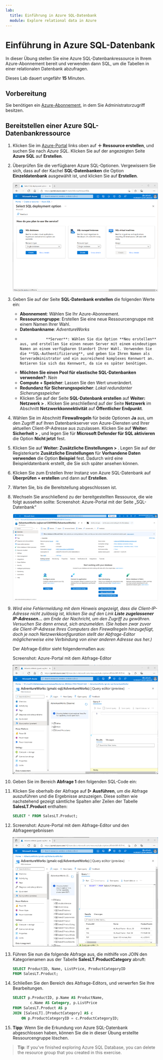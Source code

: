 ```yaml
---
lab:
  title: Einführung in Azure SQL-Datenbank
  module: Explore relational data in Azure
---
```


# <a name="explore-azure-sql-database"></a>Einführung in Azure SQL-Datenbank

In dieser Übung stellen Sie eine Azure SQL-Datenbankressource in Ihrem Azure-Abonnement bereit und verwenden dann SQL, um die Tabellen in einer relationalen Datenbank abzufragen.

Dieses Lab dauert ungefähr **15** Minuten.

## <a name="before-you-start"></a>Vorbereitung

Sie benötigen ein [Azure-Abonnement](https://azure.microsoft.com/free), in dem Sie Administratorzugriff besitzen.

## <a name="provision-an-azure-sql-database-resource"></a>Bereitstellen einer Azure SQL-Datenbankressource

1. Klicken Sie im [Azure-Portal](https://portal.azure.com?azure-portal=true) links oben auf **&#65291; Ressource erstellen**, und suchen Sie nach *Azure SQL*. Klicken Sie auf der angezeigten Seite **Azure SQL** auf **Erstellen**.

1. Überprüfen Sie die verfügbaren Azure SQL-Optionen. Vergewissern Sie sich, dass auf der Kachel **SQL-Datenbanken** die Option **Einzeldatenbank** ausgewählt ist, und klicken Sie auf **Erstellen**.

    ![Screenshot: Azure-Portal mit der Seite „Azure SQL“](images//azure-sql-portal.png)

1. Geben Sie auf der Seite **SQL-Datenbank erstellen** die folgenden Werte ein:
    - **Abonnement**: Wählen Sie Ihr Azure-Abonnement.
    - **Ressourcengruppe**: Erstellen Sie eine neue Ressourcengruppe mit einem Namen Ihrer Wahl.
    - **Datenbankname**: *AdventureWorks*
    -                 **Server**: Wählen Sie die Option **Neu erstellen** aus, und erstellen Sie einen neuen Server mit einem eindeutigen Namen an einem verfügbaren Standort Ihrer Wahl. Verwenden Sie die **SQL-Authentifizierung**, und geben Sie Ihren Namen als Serveradministrator und ein ausreichend komplexes Kennwort an. Notieren Sie sich das Kennwort, da sie es später benötigen.
    - **Möchten Sie einen Pool für elastische SQL-Datenbanken verwenden?**: *Nein*
    - **Compute + Speicher**: Lassen Sie den Wert unverändert.
    - **Redundanz für Sicherungsspeicher**: *Lokal redundanter Sicherungsspeicher*
    - Klicken Sie auf der Seite **SQL-Datenbank erstellen** auf **Weiter: Netzwerk >** . Klicken Sie anschließend auf der Seite **Netzwerk** im Abschnitt **Netzwerkkonnektivität** auf **Öffentlicher Endpunkt**.

1. Wählen Sie im Abschnitt **Firewallregeln** für beide Optionen **Ja** aus, um den Zugriff auf Ihren Datenbankserver von Azure-Diensten und Ihrer aktuellen Client-IP-Adresse aus zuzulassen. Klicken Sie auf **Weiter: Sicherheit >** , und legen Sie für **Microsoft Defender für SQL aktivieren** die Option **Nicht jetzt** fest.

1. Klicken Sie auf **Weiter: Zusätzliche Einstellungen >** . Legen Sie auf der Registerkarte **Zusätzliche Einstellungen** für **Vorhandene Daten verwenden** die Option **Beispiel** fest. Dadurch wird eine Beispieldatenbank erstellt, die Sie sich später ansehen können.

1. Klicken Sie zum Erstellen Ihrer Instanz von Azure SQL-Datenbank auf **Überprüfen + erstellen** und dann auf **Erstellen**.

1. Warten Sie, bis die Bereitstellung abgeschlossen ist.

1. Wechseln Sie anschließend zu der bereitgestellten Ressource, die wie folgt aussehen sollte: Screenshot: Azure-Portal mit der Seite „SQL-Datenbank“

    ![Klicken Sie im linken Bereich auf **Abfrage-Editor (Vorschau)**. Melden Sie sich mit dem Administratornamen und dem Kennwort an, die Sie für Ihren Server angegeben haben.](images//sql-database-portal.png)

1. *Wird eine Fehlermeldung mit dem Hinweis angezeigt, dass die Client-IP-Adresse nicht zulässig ist, klicken Sie auf den Link **Liste zugelassener IP-Adressen...** am Ende der Nachricht, um den Zugriff zu gewähren. Versuchen Sie dann erneut, sich anzumelden. (Sie haben zwar zuvor die Client-IP-Adresse Ihres Computers den Firewallregeln hinzugefügt, doch je nach Netzwerkkonfiguration stellt der Abfrage-Editor möglicherweise eine Verbindung von einer anderen Adresse aus her.)*
    
    Der Abfrage-Editor sieht folgendermaßen aus:
    
    Screenshot: Azure-Portal mit dem Abfrage-Editor
    
    ![Erweitern Sie den Ordner **Tabellen**, um die Tabellen in der Datenbank anzuzeigen.](images//query-editor.png)

1. Geben Sie im Bereich **Abfrage 1** den folgenden SQL-Code ein:

1. Klicken Sie oberhalb der Abfrage auf **&#9655; Ausführen**, um die Abfrage auszuführen und die Ergebnisse anzuzeigen. Diese sollten wie nachstehend gezeigt sämtliche Spalten aller Zeilen der Tabelle **SalesLT.Product** enthalten:

    ```sql
    SELECT * FROM SalesLT.Product;
    ```

1. Screenshot: Azure-Portal mit dem Abfrage-Editor und den Abfrageergebnissen

    ![Ersetzen Sie die SELECT-Anweisung durch den folgenden Code, und klicken Sie dann auf **&#9655; Ausführen**, um die neue Abfrage auszuführen und die Ergebnisse anzuzeigen (diese enthalten nur die Spalten **ProductID**, **Name**, **ListPrice** und **ProductCategoryID**):](images//sql-query-results.png)

1. Führen Sie nun die folgende Abfrage aus, die mithilfe von JOIN den Kategorienamen aus der Tabelle **SalesLT.ProductCategory** abruft:

    ```sql
    SELECT ProductID, Name, ListPrice, ProductCategoryID
    FROM SalesLT.Product;
    ```

1. Schließen Sie den Bereich des Abfrage-Editors, und verwerfen Sie Ihre Bearbeitungen.

    ```sql
    SELECT p.ProductID, p.Name AS ProductName,
            c.Name AS Category, p.ListPrice
    FROM SalesLT.Product AS p
    JOIN [SalesLT].[ProductCategory] AS c
        ON p.ProductCategoryID = c.ProductCategoryID;
    ```

1. **Tipp**: Wenn Sie die Erkundung von Azure SQL-Datenbank abgeschlossen haben, können Sie die in dieser Übung erstellte Ressourcengruppe löschen.

> <bpt id="p1">**</bpt>Tip<ept id="p1">**</ept>: If you've finished exploring Azure SQL Database, you can delete the resource group that you created in this exercise.
